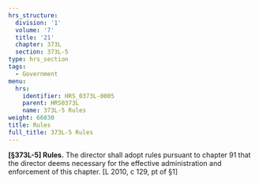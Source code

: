 ```yaml
---
hrs_structure:
  division: '1'
  volume: '7'
  title: '21'
  chapter: 373L
  section: 373L-5
type: hrs_section
tags:
  - Government
menu:
  hrs:
    identifier: HRS_0373L-0005
    parent: HRS0373L
    name: 373L-5 Rules
weight: 66030
title: Rules
full_title: 373L-5 Rules
---
```

**[§373L-5] Rules.** The director shall adopt rules pursuant to chapter 91 that the director deems necessary for the effective administration and enforcement of this chapter. [L 2010, c 129, pt of §1]